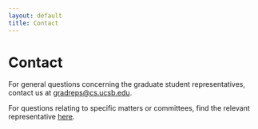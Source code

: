 ```yaml
---
layout: default
title: Contact 
---
```


Contact
=======

For general questions concerning the graduate student representatives, contact us at gradreps@cs.ucsb.edu.

For questions relating to specific matters or committees, find the relevant representative [here](/who-we-are/).
